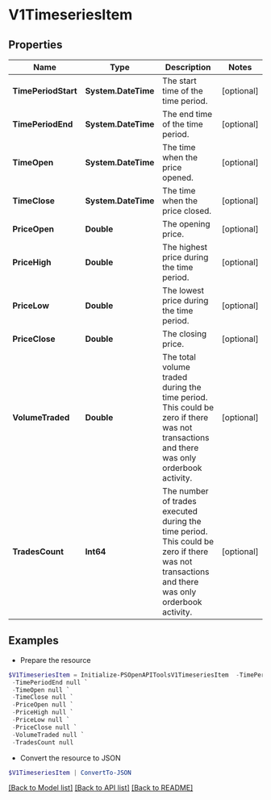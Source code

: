# V1TimeseriesItem
## Properties

Name | Type | Description | Notes
------------ | ------------- | ------------- | -------------
**TimePeriodStart** | **System.DateTime** | The start time of the time period. | [optional] 
**TimePeriodEnd** | **System.DateTime** | The end time of the time period. | [optional] 
**TimeOpen** | **System.DateTime** | The time when the price opened. | [optional] 
**TimeClose** | **System.DateTime** | The time when the price closed. | [optional] 
**PriceOpen** | **Double** | The opening price. | [optional] 
**PriceHigh** | **Double** | The highest price during the time period. | [optional] 
**PriceLow** | **Double** | The lowest price during the time period. | [optional] 
**PriceClose** | **Double** | The closing price. | [optional] 
**VolumeTraded** | **Double** | The total volume traded during the time period. This could be zero if there was not transactions and there was only orderbook activity. | [optional] 
**TradesCount** | **Int64** | The number of trades executed during the time period. This could be zero if there was not transactions and there was only orderbook activity. | [optional] 

## Examples

- Prepare the resource
```powershell
$V1TimeseriesItem = Initialize-PSOpenAPIToolsV1TimeseriesItem  -TimePeriodStart null `
 -TimePeriodEnd null `
 -TimeOpen null `
 -TimeClose null `
 -PriceOpen null `
 -PriceHigh null `
 -PriceLow null `
 -PriceClose null `
 -VolumeTraded null `
 -TradesCount null
```

- Convert the resource to JSON
```powershell
$V1TimeseriesItem | ConvertTo-JSON
```

[[Back to Model list]](../README.md#documentation-for-models) [[Back to API list]](../README.md#documentation-for-api-endpoints) [[Back to README]](../README.md)

